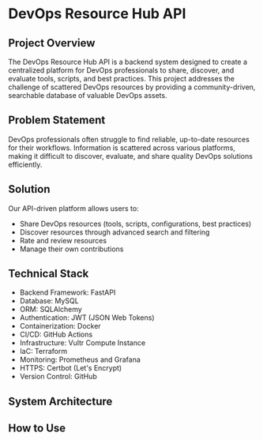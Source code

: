 # DevOps Resource Hub API


## Project Overview
The DevOps Resource Hub API is a backend system designed to create a centralized platform for DevOps professionals to share, discover, and evaluate tools, scripts, and best practices. This project addresses the challenge of scattered DevOps resources by providing a community-driven, searchable database of valuable DevOps assets.

## Problem Statement
DevOps professionals often struggle to find reliable, up-to-date resources for their workflows. Information is scattered across various platforms, making it difficult to discover, evaluate, and share quality DevOps solutions efficiently.

## Solution
Our API-driven platform allows users to:

* Share DevOps resources (tools, scripts, configurations, best practices)
* Discover resources through advanced search and filtering
* Rate and review resources
* Manage their own contributions

## Technical Stack

* Backend Framework: FastAPI
* Database: MySQL
* ORM: SQLAlchemy
* Authentication: JWT (JSON Web Tokens)
* Containerization: Docker
* CI/CD: GitHub Actions
* Infrastructure: Vultr Compute Instance
* IaC: Terraform
* Monitoring: Prometheus and Grafana
* HTTPS: Certbot (Let's Encrypt)
* Version Control: GitHub

## System Architecture


## How to Use

